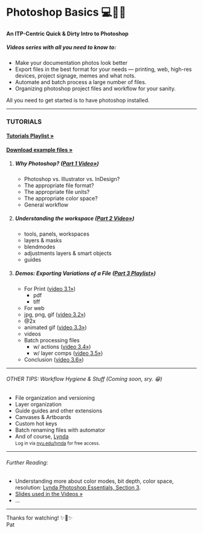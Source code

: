 # Photoshop Basics :computer::art::sparkles:

#### An ITP-Centric Quick & Dirty Intro to Photoshop

##### Videos series with all you need to know to: 
 * Make your documentation photos look better
 * Export files in the best format for your needs — printing, web, high-res devices, project signage, memes and what nots. 
 * Automate and batch process a large number of files.
 * Organizing photoshop project files and workflow for your sanity.

All you need to get started is to have photoshop installed. 


---------------

### TUTORIALS
#### [Tutorials Playlist »](https://www.youtube.com/playlist?list=PLQHE2hlZgR6npK5QYm5oYOlqQ3ubE9GsU)
#### [Download example files »](https://www.dropbox.com/sh/jvk3gxko3f1y1n6/AABGFM8wRM94UwBmwSHq3oyka?dl=0)

1. ##### Why Photoshop? ([Part 1 Video»](https://youtu.be/J7djwdhAkbA))    
    * Photoshop vs. Illustrator vs. InDesign?   
    * The appropriate file format?
    * The appropriate file units?
    * The appropriate color space? 
    * General workflow  
  
2. ##### Understanding the workspace ([Part 2 Video»](https://youtu.be/9oE08BJ0_44))  
    * tools, panels, workspaces
    * layers & masks 
    * blendmodes
    * adjustments layers & smart objects
    * guides

3. ##### Demos: Exporting Variations of a File ([Part 3 Playlist»](#))
    * For Print ([video 3.1»](https://youtu.be/QsrE1CMXXKM)) 
      * pdf  
      * tiff     
    *  For web   
      * jpg, png, gif ([video 3.2»](https://youtu.be/Hsx_ZRBiPrI))
      * @2x
      * animated gif ([video 3.3»](https://youtu.be/fJgBabkxj2M)) 
      * videos 
    * Batch processing files
      * w/ actions ([video 3.4»](https://youtu.be/1RrznpETnqs))
      * w/ layer comps ([video 3.5»](https://youtu.be/bfJZoaftWHI)) 
    * Conclusion ([video 3.6»](https://youtu.be/rwAm9CaBruo)) 
  

  
--------  
  
###### OTHER TIPS: Workflow Hygiene & Stuff  (Coming soon, sry. :grin:)
  * File organization and versioning
  * Layer organization
  * Guide guides and other extensions
  * Canvases & Artboards
  * Custom hot keys
  * Batch renaming files with automator
  * And of course, [Lynda](http://www.lynda.com/Photoshop-tutorials/What-resolution-image-you-need/372339/414330-4.html)  
<small>Log in via [nyu.edu/lynda](nyu.edu/lynda) for free access.</small>  

 
--------

###### Further Reading: 

  * Understanding more about color modes, bit depth, color space, resolution: 
[Lynda Photoshop Essentials, Section 3]( 
http://www.lynda.com/Photoshop-tutorials/Understanding-file-formats/372339/414327-4.html).  
  * [Slides used in the Videos »](https://docs.google.com/presentation/d/1_6Ad0MB8-gVKrQRv2nIty20ShG7-hcvHAMoMQQ936mc/edit?usp=sharing)  
  * ...


--------
  
Thanks for watching! :sparkles::hankey::sparkles:  
Pat 


